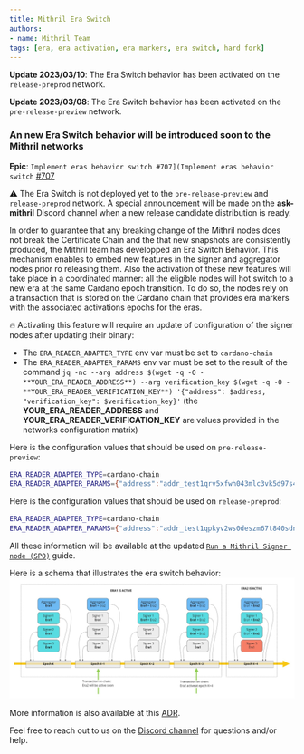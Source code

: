 ```yaml
---
title: Mithril Era Switch
authors:
- name: Mithril Team
tags: [era, era activation, era markers, era switch, hard fork]
---
```


**Update 2023/03/10**: The Era Switch behavior has been activated on the `release-preprod` network.

**Update 2023/03/08**: The Era Switch behavior has been activated on the `pre-release-preview` network.

### An new Era Switch behavior will be introduced soon to the Mithril networks

**Epic**: `Implement eras behavior switch #707](Implement eras behavior switch` [#707](https://github.com/input-output-hk/mithril/issues/707)

:warning: The Era Switch is not deployed yet to the `pre-release-preview` and `release-preprod` network. A special announcement will be made on the **ask-mithril** Discord channel when a new release candidate distribution is ready.

In order to guarantee that any breaking change of the Mithril nodes does not break the Certificate Chain and the that new snapshots are consistently produced, the Mithril team has developped an Era Switch Behavior. This mechanism enables to embed new features in the signer and aggregator nodes prior ro releasing them. Also the activation of these new features will take place in a coordinated manner: all the eligible nodes will hot switch to a new era at the same Cardano epoch transition. To do so, the nodes rely on a transaction that is stored on the Cardano chain that provides era markers with the associated activations epochs for the eras.

:fire: Activating this feature will require an update of configuration of the signer nodes after updating their binary:
- The `ERA_READER_ADAPTER_TYPE` env var must be set to `cardano-chain`
- The `ERA_READER_ADAPTER_PARAMS` env var must be set to the result of the command `jq -nc --arg address $(wget -q -O - **YOUR_ERA_READER_ADDRESS**) --arg verification_key $(wget -q -O - **YOUR_ERA_READER_VERIFICATION_KEY**) '{"address": $address, "verification_key": $verification_key}'` (the ****YOUR_ERA_READER_ADDRESS**** and ****YOUR_ERA_READER_VERIFICATION_KEY**** are values provided in the networks configuration matrix)

Here is the configuration values that should be used on `pre-release-preview`:
```bash
ERA_READER_ADAPTER_TYPE=cardano-chain
ERA_READER_ADAPTER_PARAMS={"address":"addr_test1qrv5xfwh043mlc3vk5d97s4nmhxu7cmleyssvhx37gkfyejfe8d38v3vsfgetjafgrsdc49krug8wf04h5rmtengtejqlxrksk","verification_key":"5b35352c3232382c3134342c38372c3133382c3133362c34382c382c31342c3138372c38352c3134382c39372c3233322c3235352c3232392c33382c3234342c3234372c3230342c3139382c31332c33312c3232322c32352c3136342c35322c3130322c39312c3132302c3230382c3134375d"}
```

Here is the configuration values that should be used on `release-preprod`:
```bash
ERA_READER_ADAPTER_TYPE=cardano-chain
ERA_READER_ADAPTER_PARAMS={"address":"addr_test1qpkyv2ws0deszm67t840sdnruqgr492n80g3y96xw3p2ksk6suj5musy6w8lsg3yjd09cnpgctc2qh386rtxphxt248qr0npnx","verification_key":"5b35352c3232382c3134342c38372c3133382c3133362c34382c382c31342c3138372c38352c3134382c39372c3233322c3235352c3232392c33382c3234342c3234372c3230342c3139382c31332c33312c3232322c32352c3136342c35322c3130322c39312c3132302c3230382c3134375d"}
```

All these information will be available at the updated [`Run a Mithril Signer node (SPO)`](https://mithril.network/doc/manual/getting-started/run-signer-node) guide.

Here is a schema that illustrates the era switch behavior:
[![Era Switch Schema](./img/schema.jpg)](./img/schema.jpg)

More information is also available at this [ADR](https://mithril.network/doc/adr/4).

Feel free to reach out to us on the [Discord channel](https://discord.gg/5kaErDKDRq) for questions and/or help.
